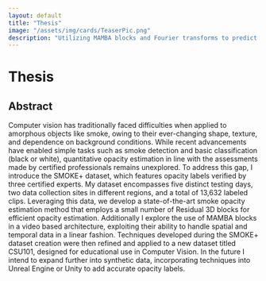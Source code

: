 ```yaml
---
layout: default
title: "Thesis"
image: "/assets/img/cards/TeaserPic.png"
description: "Utilizing MAMBA blocks and Fourier transforms to predict smoke opacity."
---
```

# Thesis
## Abstract 
Computer vision has traditionally faced difficulties when applied to amorphous objects like smoke, owing to their ever-changing shape, texture, and dependence on background conditions. While recent advancements have enabled simple tasks such as smoke detection and basic classification (black or white), quantitative opacity estimation in line with the assessments made by certified professionals remains unexplored. To address this gap, I introduce the SMOKE+ dataset, which features opacity labels verified by three certified experts. My dataset encompasses five distinct testing days, two data collection sites in different regions, and a total of 13,632 labeled clips. Leveraging this data, we develop a state-of-the-art smoke opacity estimation method that employs a small number of Residual 3D blocks for efficient opacity estimation. Additionally I explore the use of MAMBA blocks in a video based architecture, exploiting their ability to handle spatial and temporal data in a linear fashion. Techniques developed during the SMOKE+ dataset creation were then refined and applied to a new dataset titled CSU101, designed for educational use in Computer Vision. In the future I intend to expand further into synthetic data, incorporating techniques into Unreal Engine or Unity to add accurate opacity labels.